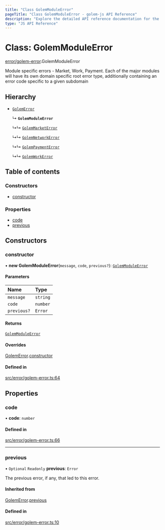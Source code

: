 ```yaml
---
title: "Class GolemModuleError"
pageTitle: "Class GolemModuleError - golem-js API Reference"
description: "Explore the detailed API reference documentation for the Class GolemModuleError within the golem-js SDK for the Golem Network."
type: "JS API Reference"
---
```

# Class: GolemModuleError

[error/golem-error](../modules/error_golem_error).GolemModuleError

Module specific errors - Market, Work, Payment.
Each of the major modules will have its own domain specific root error type,
additionally containing an error code specific to a given subdomain

## Hierarchy

- [`GolemError`](error_golem_error.GolemError)

  ↳ **`GolemModuleError`**

  ↳↳ [`GolemMarketError`](market_error.GolemMarketError)

  ↳↳ [`GolemNetworkError`](network_error.GolemNetworkError)

  ↳↳ [`GolemPaymentError`](payment_error.GolemPaymentError)

  ↳↳ [`GolemWorkError`](task_error.GolemWorkError)

## Table of contents

### Constructors

- [constructor](error_golem_error.GolemModuleError#constructor)

### Properties

- [code](error_golem_error.GolemModuleError#code)
- [previous](error_golem_error.GolemModuleError#previous)

## Constructors

### constructor

• **new GolemModuleError**(`message`, `code`, `previous?`): [`GolemModuleError`](error_golem_error.GolemModuleError)

#### Parameters

| Name | Type |
| :------ | :------ |
| `message` | `string` |
| `code` | `number` |
| `previous?` | `Error` |

#### Returns

[`GolemModuleError`](error_golem_error.GolemModuleError)

#### Overrides

[GolemError](error_golem_error.GolemError).[constructor](error_golem_error.GolemError#constructor)

#### Defined in

[src/error/golem-error.ts:64](https://github.com/golemfactory/golem-js/blob/22da85c/src/error/golem-error.ts#L64)

## Properties

### code

• **code**: `number`

#### Defined in

[src/error/golem-error.ts:66](https://github.com/golemfactory/golem-js/blob/22da85c/src/error/golem-error.ts#L66)

___

### previous

• `Optional` `Readonly` **previous**: `Error`

The previous error, if any, that led to this error.

#### Inherited from

[GolemError](error_golem_error.GolemError).[previous](error_golem_error.GolemError#previous)

#### Defined in

[src/error/golem-error.ts:10](https://github.com/golemfactory/golem-js/blob/22da85c/src/error/golem-error.ts#L10)
